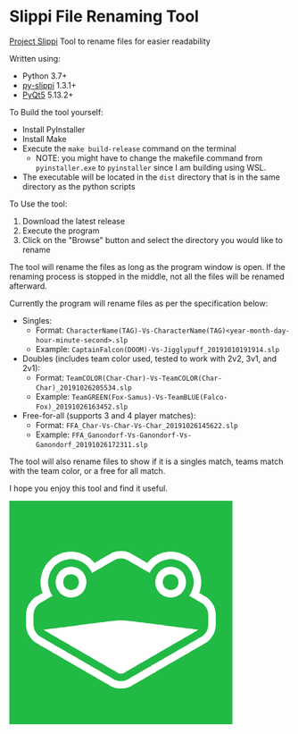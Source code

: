 # Slippi File Renaming Tool
[Project Slippi](https://slippi.gg) Tool to rename files for easier readability

Written using:
- Python 3.7+
- [py-slippi](https://github.com/hohav/py-slippi) 1.3.1+
- [PyQt5](https://pypi.org/project/PyQt5/) 5.13.2+

To Build the tool yourself:
- Install PyInstaller
- Install Make 
- Execute the ```make build-release``` command on the terminal
    - NOTE: you might have to change the makefile command from ```pyinstaller.exe``` to ```pyinstaller``` since I am building using WSL. 
- The executable will be located in the ```dist``` directory that is in the same directory as the python scripts

To Use the tool:
1. Download the latest release
2. Execute the program
3. Click on the "Browse" button and select the directory you would like to rename

The tool will rename the files as long as the program window is open. If the renaming process is stopped in the middle, not all the files will be renamed afterward. 

Currently the program will rename files as per the specification below:
- Singles:
    - Format:  ```CharacterName(TAG)-Vs-CharacterName(TAG)<year-month-day-hour-minute-second>.slp```
    - Example: ```CaptainFalcon(DOOM)-Vs-Jigglypuff_20191010191914.slp```
- Doubles (includes team color used, tested to work with 2v2, 3v1, and 2v1): 
    - Format:  ```TeamCOLOR(Char-Char)-Vs-TeamCOLOR(Char-Char)_20191026205534.slp```
    - Example: ```TeamGREEN(Fox-Samus)-Vs-TeamBLUE(Falco-Fox)_20191026163452.slp```
- Free-for-all (supports 3 and 4 player matches):
    - Format:  ```FFA_Char-Vs-Char-Vs-Char_20191026145622.slp```
    - Example: ```FFA_Ganondorf-Vs-Ganondorf-Vs-Ganondorf_20191026172311.slp```



The tool will also rename files to show if it is a singles match, teams match with the team color, or a free for all match. 

I hope you enjoy this tool and find it useful. 


![Slippi Logo](slippi-logo.png)